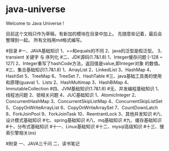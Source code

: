# java-universe
Welcome to Java Universe !

目前这个文档只作为草稿，有新加的模块在目录中加上。
先随意些记着，最后会整理到一起。
所有文档用md格式编写。

#目录
#一、JAVA基础知识
 	1、==和equals的不同
 	2、java的泛型是假泛型。
 	3、transient 关键字 与 序列化
#二、JDK源码(1.7&1.8)
 	1、Integer缓存问题 [-128 ~ 127]
 	2、Integer重写了hashCode方法，返回值是value,即Integer对象 的数值。
#三、集合基础知识(1.7&1.8)
 	1、ArrayList
 	2、LinkedList
 	3、HashMap
 	4、HashSet
 	5、TreeMap
 	6、TreeSet
 	7、HashTable
#三、java基础工具类的使用和原理(guava)
 	1、Lists
 	2、HashMultimap
 	3、HashBiMap
 	4、ImmutableCollection
#四、JVM基础知识(1.7&1.8)
#无、并发编程基础知识
 	1、线程池问题
 	2、锁相关问题
 	4、JUC基础知识
 		1、AtomicInteger
 		2、ConcurrentHashMap
 		3、ConcurrentSkipListMap
 		4、ConcurrentSkipListSet
 		5、CopyOnWriteArrayList
 		6、CopyOnWriteArraySet
 		7、CountDownLatch
 		8、ForkJoinPool
 		9、ForkJoinTask
 		10、ReentrantLock
 	3、其他并发知识
#六、设计模式基础知识
#七、spring基础知识
#八、mq基础知识
#九、缓存基础知识
#十、分布式基础知识
#十一、Linux基础知识
#十二、mysql高级知识
#十三、搜索引擎相关(es)

#附录
	一、JAVA三千问
	二、读书笔记